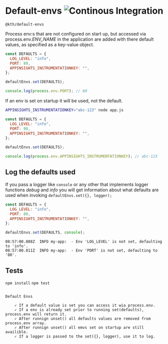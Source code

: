 # Default-envs ![Continous Integration](https://github.com/KTH/default-envs/actions/workflows/main.yml/badge.svg)

`@kth/default-envs`

Process env:s that are not configured on start up, but accessed via process.env._ENV_NAME_ in the application are added with there default values, as specified as a key-value object.

```javascript
const DEFAULTS = {
  LOG_LEVEL: "info",
  PORT: 80,
  APPINSIGHTS_INSTRUMENTATIONKEY: "",
};

defaultEnvs.set(DEFAULTS);

console.log(process.env.PORT); // 80
```

If an env is set on startup it will be used, not the default.

```bash
APPINSIGHTS_INSTRUMENTATIONKEY="abc-123" node app.js
```

```javascript
const DEFAULTS = {
  LOG_LEVEL: "info",
  PORT: 80,
  APPINSIGHTS_INSTRUMENTATIONKEY: "",
};

defaultEnvs.set(DEFAULTS);

console.log(process.env.APPINSIGHTS_INSTRUMENTATIONKEY); // abc-123
```

## Log the defaults used

If you pass a logger like `console` or any other that implements logger functions _debug_ and _info_ you will get information about what defaults are used when invoking `defaultEnvs.set({}, logger);`

```javascript
const DEFAULTS = {
  LOG_LEVEL: "info",
  PORT: 80,
  APPINSIGHTS_INSTRUMENTATIONKEY: "",
};

defaultEnvs.set(DEFAULTS, console);
```

```log
08:57:00.808Z  INFO my-app:  - Env 'LOG_LEVEL' is not set, defaulting to 'info'.
08:57:00.811Z  INFO my-app:  - Env 'PORT' is not set, defaulting to '80'.
```

## Tests

`npm install`
`npm test`

```log

Default Envs

    ✓ If a default value is set you can access it wia process.env.
    ✓ If a env is already set prior to running set(defaults), process.env will return it.
    ✓ After runnign unset() all defaults values are removed from process.env array.
    ✓ After runnign unset() all emvs set on startup are still availible.
    ✓ If a logger is passed to the set({}, logger), use it to log.

```
